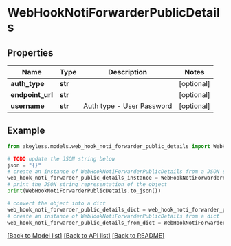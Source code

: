 # WebHookNotiForwarderPublicDetails


## Properties

Name | Type | Description | Notes
------------ | ------------- | ------------- | -------------
**auth_type** | **str** |  | [optional] 
**endpoint_url** | **str** |  | [optional] 
**username** | **str** | Auth type - User Password | [optional] 

## Example

```python
from akeyless.models.web_hook_noti_forwarder_public_details import WebHookNotiForwarderPublicDetails

# TODO update the JSON string below
json = "{}"
# create an instance of WebHookNotiForwarderPublicDetails from a JSON string
web_hook_noti_forwarder_public_details_instance = WebHookNotiForwarderPublicDetails.from_json(json)
# print the JSON string representation of the object
print(WebHookNotiForwarderPublicDetails.to_json())

# convert the object into a dict
web_hook_noti_forwarder_public_details_dict = web_hook_noti_forwarder_public_details_instance.to_dict()
# create an instance of WebHookNotiForwarderPublicDetails from a dict
web_hook_noti_forwarder_public_details_from_dict = WebHookNotiForwarderPublicDetails.from_dict(web_hook_noti_forwarder_public_details_dict)
```
[[Back to Model list]](../README.md#documentation-for-models) [[Back to API list]](../README.md#documentation-for-api-endpoints) [[Back to README]](../README.md)


